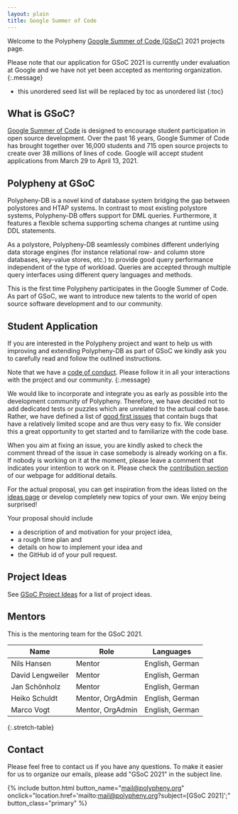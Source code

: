```yaml
---
layout: plain
title: Google Summer of Code
---
```


Welcome to the Polypheny [Google Summer of Code (GSoC)](https://summerofcode.withgoogle.com/) 2021 projects page.

Please note that our application for GSoC 2021 is currently under evaluation at Google and we have not yet been accepted as mentoring organization. 
{:.message}


* this unordered seed list will be replaced by toc as unordered list
{:toc}


## What is GSoC?

[Google Summer of Code](https://summerofcode.withgoogle.com/) is designed to encourage student participation in open source development. Over the past 16 years, Google Summer of Code has brought together over 16,000 students and 715 open source projects to create over 38 millions of lines of code. Google will accept student applications from March 29 to April 13, 2021.


## Polypheny at GSoC

Polypheny-DB is a novel kind of database system bridging the gap between polystores and HTAP systems. In contrast to most existing polystore systems, Polypheny-DB offers support for DML queries. Furthermore, it features a flexible schema supporting schema changes at runtime using DDL statements.

As a polystore, Polypheny-DB seamlessly combines different underlying data storage engines (for instance relational row- and column store databases, key-value stores, etc.) to provide good query performance independent of the type of workload. Queries are accepted through multiple query interfaces using different query languages and methods.

This is the first time Polypheny participates in the Google Summer of Code. As part of GSoC, we want to introduce new talents to the world of open source software development and to our community. 



## Student Application

If you are interested in the Polypheny project and want to help us with improving and extending Polypheny-DB as part of GSoC we kindly ask you to carefully read and follow the outlined instructions.

Note that we have a [code of conduct](/community/code_of_conduct/). Please follow it in all your interactions with the project and our community.
{:.message}

We would like to incorporate and integrate you as early as possible into the development community of Polypheny. Therefore, we have decided not to add dedicated tests or puzzles which are unrelated to the actual code base. Rather, we have defined a list of [good first issues](https://github.com/polypheny/Polypheny-DB/issues?q=is%3Aissue+is%3Aopen+label%3AE-good-first-issue) that contain bugs that have a relatively limited scope and are thus very easy to fix. We consider this a great opportunity to get started and to familiarize with the code base.

When you aim at fixing an issue, you are kindly asked to check the comment thread of the issue in case somebody is already working on a fix. If nobody is working on it at the moment, please leave a comment that indicates your intention to work on it. Please check the [contribution section](https://polypheny.org/community/contribute/) of our webpage for additional details.

For the actual proposal, you can get inspiration from the ideas listed on the [ideas page](https://polypheny.org/community/gsoc/ideas/) or develop completely new topics of your own. We enjoy being surprised!

Your proposal should include 

- a description of and motivation for your project idea,
- a rough time plan and 
- details on how to implement your idea and
- the GitHub id of your pull request.




## Project Ideas

See [GSoC Project Ideas](/community/gsoc/ideas/) for a list of project ideas.



## Mentors

This is the mentoring team for the GSoC 2021.

| Name              | Role             | Languages       |
|-------------------|------------------|-----------------|
| Nils Hansen       | Mentor           | English, German |
| David Lengweiler  | Mentor           | English, German |
| Jan Schönholz     | Mentor           | English, German |
| Heiko Schuldt     | Mentor, OrgAdmin | English, German |
| Marco Vogt        | Mentor, OrgAdmin | English, German |
{:.stretch-table}



## Contact

Please feel free to contact us if you have any questions. To make it easier for us to organize our emails, please add "GSoC 2021" in the subject line. 

{% include button.html button_name="mail@polypheny.org" onclick="location.href='mailto:mail@polypheny.org?subject=[GSoC 2021]';" button_class="primary" %}

